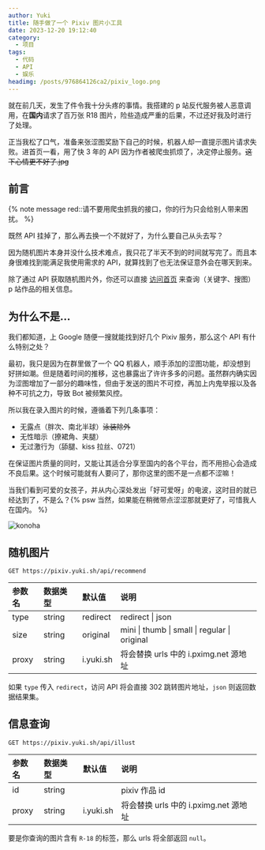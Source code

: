 ```yaml
---
author: Yuki
title: 随手做了一个 Pixiv 图片小工具
date: 2023-12-20 19:12:40
category:
  - 项目
tags:
  - 代码
  - API
  - 娱乐
headimg: /posts/976864126ca2/pixiv_logo.png
---
```


就在前几天，发生了件令我十分头疼的事情。我搭建的 p 站反代服务被人恶意调用，在**国内**请求了百万张 R18 图片，险些造成严重的后果，不过还好我及时进行了处理。

正当我松了口气，准备来张涩图奖励下自己的时候，机器人却一直提示图片请求失败。进首页一看，用了快 3 年的 API 因为作者被爬虫抓烦了，决定停止服务。~~这下心情更不好了.jpg~~

<!-- more -->

## 前言

{% note message red::请不要用爬虫抓我的接口，你的行为只会给别人带来困扰。 %}

既然 API 挂掉了，那么再去换一个不就好了，为什么要自己从头去写？

因为随机图片本身并没什么技术难点，我只花了半天不到的时间就写完了。而且本身很难找到能满足我使用需求的 API，就算找到了也无法保证意外会在哪天到来。

除了通过 API 获取随机图片外，你还可以直接 [访问首页](https://pixiv.yuki.sh/) 来查询（关键字、搜图）p 站作品的相关信息。

## 为什么不是...

我们都知道，上 Google 随便一搜就能找到好几个 Pixiv 服务，那么这个 API 有什么特别之处？

最初，我只是因为在群里做了一个 QQ 机器人，顺手添加的涩图功能，却没想到好拼如潮。但是随着时间的推移，这也暴露出了许许多多的问题。虽然群内确实因为涩图增加了一部分的趣味性，但由于发送的图片不可控，再加上内鬼举报以及各种不可抗之力，导致 Bot 被频繁风控。

所以我在录入图片的时候，遵循着下列几条事项：

- 无露点（胖次、南北半球）~~泳装除外~~
- 无性暗示（撩裙角、夹腿）
- 无过激行为（舔腿、kiss 拉丝、0721）

在保证图片质量的同时，又能让其适合分享至国内的各个平台，而不用担心会造成不良后果。这个时候可能就有人要问了，那你这里的图不是一点都不涩嘛！

当我们看到可爱的女孩子，并从内心深处发出「好可爱呀」的电波，这时目的就已经达到了，不是么？{% psw 当然，如果能在稍微带点涩涩那就更好了，可惜我人在国内。 %}

![konoha](konoha.png)

## 随机图片

```
GET https://pixiv.yuki.sh/api/recommend
```

| 参数名 | 数据类型 | 默认值    | 说明                                          |
| :----- | :------- | :-------- | :-------------------------------------------- |
| type   | string   | redirect  | redirect \| json                              |
| size   | string   | original  | mini \| thumb \| small \| regular \| original |
| proxy  | string   | i.yuki.sh | 将会替换 urls 中的 i.pximg.net 源地址         |

如果 `type` 传入 `redirect`，访问 API 将会直接 302 跳转图片地址，`json` 则返回数据结果集。

## 信息查询

```
GET https://pixiv.yuki.sh/api/illust
```

| 参数名 | 数据类型 | 默认值    | 说明                                  |
| :----- | :------- | :-------- | :------------------------------------ |
| id     | string   |           | pixiv 作品 id                         |
| proxy  | string   | i.yuki.sh | 将会替换 urls 中的 i.pximg.net 源地址 |

要是你查询的图片含有 `R-18` 的标签，那么 urls 将全部返回 `null`。
